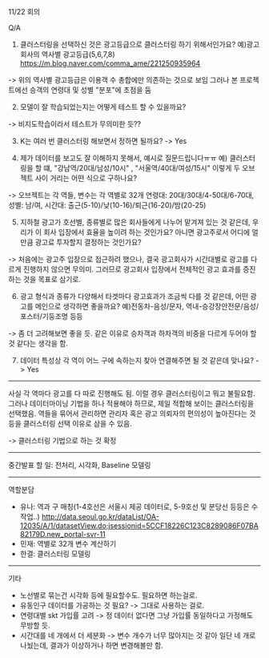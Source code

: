 11/22 회의

Q/A
1. 클러스터링을 선택하신 것은 광고등급으로 클러스터링 하기 위해서인가요?
예)광고회사의 역사별 광고등급(5,6,7,8) https://m.blog.naver.com/comma_ame/221250935964

-> 위의 역사별 광고등급은 이용객 수 총합에만 의존하는 것으로 보임
그러나 본 프로젝트에선 승객의 연령대 및 성별 "분포"에 초점을 둠

2. 모델이 잘 학습되었는지는 어떻게 테스트 할 수 있을까요?

-> 비지도학습이라서 테스트가 무의미한 듯??

3. K는 여러 번 클러스터링 해보면서 정하면 될까요? -> Yes

4. 제가 데이터를 보고도 잘 이해하지 못해서, 예시로 질문드립니다ㅠㅠ 예) 클러스터링을 할 떄, "강남역/20대/남성/10시" , "서울역/40대/여성/15시" 이렇게 두 오브젝트 사이 거리는 어떤 식으로 구하나요?

-> 오브젝트는 각 역들, 변수는 각 역별로 32개
연령대: 20대/30대/4-50대/6-70대, 성별: 남/여, 시간대: 출근(5-10)/낮(10-16)/퇴근(16-20)/밤(20-25)

5. 지하철 광고가 호선별, 종류별로 많은 회사들에게 나누어 맡겨져 있는 것 같은데, 우리가 이 회사 입장에서 효율을 높이려 하는 것인가요? 아니면 광고주로서 어디에 얼만큼 광고료 투자할지 결정하는 것인가요?

-> 처음에는 광고주 입장으로 접근하려 했으나, 결국 광고회사가 시간대별로 광고를 다르게 진행하지 않으면 무의미.
그러므로 광고회사 입장에서 전체적인 광고 효과를 증진하는 것을 목표로 삼기로.

6. 광고 형식과 종류가 다양해서 타겟마다 광고효과가 조금씩 다를 것 같은데, 어떤 광고를 메인으로 생각하면 좋을까요? 예)전동차-음성/문자, 역내-승강장안전문/음성/포스터/기둥조명 등등

-> 좀 더 고려해보면 좋을 듯.
같은 이유로 승차객과 하차객의 비중을 다르게 두어야 할 것 같다는 생각을 함.

7. 데이터 특성상 각 역이 어느 구에 속하는지 찾아 연결해주면 될 것 같은데 맞나요? -> Yes
_____

사실 각 역마다 광고를 다 따로 진행해도 됨. 이럴 경우 클러스터링이고 뭐고 불필요함.
그러나 데이터마이닝 기법을 하나 적용해야 하므로, 제일 적합해 보이는 클러스터링을 선택했음.
역들을 묶어서 관리하면 관리자 혹은 광고 의뢰자의 편의성이 높아진다는 것 등을 클러스터링 선택 이유로 삼을 수 있음.

-> 클러스터링 기법으로 하는 것 확정
_____

중간발표 할 일: 전처리, 시각화, Baseline 모델링
_____

역할분담
- 유나: 역과 구 매칭(1-4호선은 서울시 제공 데이터로, 5-9호선 및 분당선 등등은 수작업..)
http://data.seoul.go.kr/dataList/OA-12035/A/1/datasetView.do;jsessionid=5CCF18226C123C8289086F07BA82179D.new_portal-svr-11
- 민재: 역별로 32개 변수 계산하기
- 한결: 클러스터링 모델링
_____

기타
- 노선별로 묶는건 시각화 등에 필요할수도. 필요하면 하는걸로.
- 유동인구 데이터를 가공하는 것 필요? -> 그대로 사용하는 걸로.
- 연령대별 skt 가입률 고려 -> 정 데이터 없다면 그냥 가입률 동일하다고 가정해도 무방할 듯.
- 시간대를 네 개에서 더 세분화 -> 변수 개수가 너무 많아지는 것 같아 일단 네 개로 나눴는데, 결과가 이상하거나 하면 변경해볼만 함.
